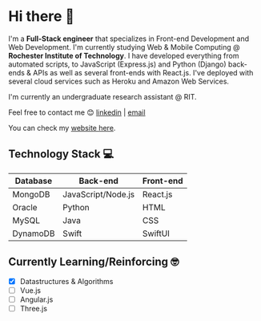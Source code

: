 Hi there 👋
================
I'm a **Full-Stack engineer** that specializes in Front-end Development and Web Development. I'm currently studying Web & Mobile Computing @ **Rochester Institute of Technology**. I have developed everything from automated scripts, to JavaScript (Express.js) and Python (Django) back-ends & APIs as well as several front-ends with React.js. I've deployed with several cloud services such as Heroku and Amazon Web Services.

I'm currently an undergraduate research assistant @ RIT.

Feel free to contact me 😊 [linkedin](https://www.linkedin.com/in/danielchungg/) | [email](mailto:dec8768@rit.edu)

You can check my [website here](https://www.pikachungg.com).

Technology Stack 💻
----
Database  | Back-end | Front-end
------------- | ------------- | -------------
MongoDB  | JavaScript/Node.js | React.js
Oracle  | Python  | HTML
MySQL  | Java  | CSS
DynamoDB  | Swift | SwiftUI

Currently Learning/Reinforcing 🤓
----
- [x] Datastructures & Algorithms 
- [ ] Vue.js 
- [ ] Angular.js
- [ ] Three.js
